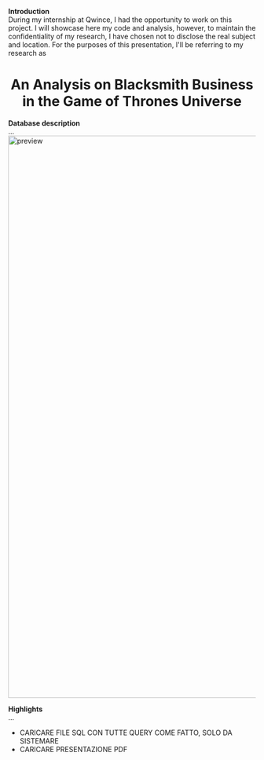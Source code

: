 **Introduction**<br>
During my internship at Qwince, I had the opportunity to work on this project. 
I will showcase here my code and analysis, however, to maintain the confidentiality of my research, I have chosen not to disclose the real subject and location.
For the purposes of this presentation, I'll be referring to my research as 

# <center>An Analysis on Blacksmith Business in the Game of Thrones Universe</center>





**Database description**<br>
...<img width="1146" alt="preview" src="https://user-images.githubusercontent.com/119680854/219099204-d3488f4c-0343-43a5-923c-bb7ce21d77ca.png">



**Highlights**<br>
...



- CARICARE FILE SQL CON TUTTE QUERY COME FATTO, SOLO DA SISTEMARE
- CARICARE PRESENTAZIONE PDF
